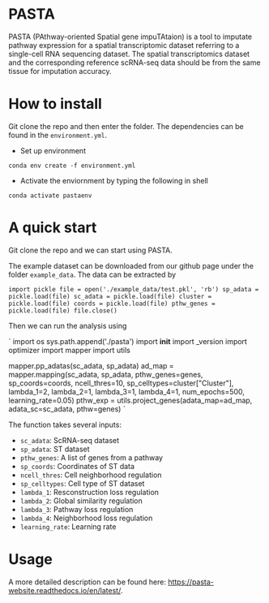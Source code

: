# PASTA
PASTA (PAthway-oriented Spatial gene impuTAtaion) is a tool to imputate pathway expression for a spatial transcriptomic dataset referring to a single-cell RNA sequencing dataset. 
The spatial transcriptomics dataset and the corresponding reference scRNA-seq data should be from the same tissue for imputation accuracy. 

# How to install
Git clone the repo and then enter the folder. The dependencies can be found in the `environment.yml`.

- Set up environment 

`conda env create -f environment.yml`

- Activate the enviornment by typing the following in shell

`
conda activate pastaenv
`

# A quick start 
Git clone the repo and we can start using PASTA. 

The example dataset can be downloaded from our github page under the folder `example_data`. The data can be extracted by

`
import pickle
file = open('./example_data/test.pkl', 'rb')
sp_adata = pickle.load(file)
sc_adata = pickle.load(file)
cluster = pickle.load(file)
coords = pickle.load(file)
pthw_genes = pickle.load(file)
file.close()
`

Then we can run the analysis using

`
import os
sys.path.append('./pasta')
import __init__
import _version
import optimizer
import mapper
import utils

mapper.pp_adatas(sc_adata, sp_adata)
ad_map = mapper.mapping(sc_adata, sp_adata, pthw_genes=genes, 
	sp_coords=coords, ncell_thres=10, sp_celltypes=cluster["Cluster"], 
	lambda_1=2, lambda_2=1, lambda_3=1, lambda_4=1, num_epochs=500,
	learning_rate=0.05)
pthw_exp = utils.project_genes(adata_map=ad_map, adata_sc=sc_adata, pthw=genes)
`

The function takes several inputs:
* `sc_adata`: ScRNA-seq dataset
* `sp_adata`: ST dataset 
* `pthw_genes`: A list of genes from a pathway 
* `sp_coords`: Coordinates of ST data
* `ncell_thres`: Cell neighborhood regulation
* `sp_celltypes`: Cell type of ST dataset
* `lambda_1`: Resconstruction loss regulation
* `lambda_2`: Global similarity regulation 
* `lambda_3`: Pathway loss regulation 
* `lambda_4`: Neighborhood loss regulation
* `learning_rate`: Learning rate

# Usage 
A more detailed description can be found here: https://pasta-website.readthedocs.io/en/latest/.
